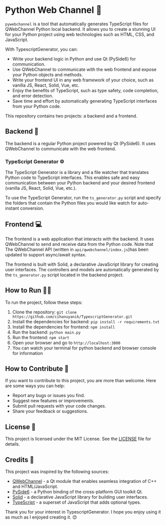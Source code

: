 # Python Web Channel 🚀

`pywebchannel` is a tool that automatically generates TypeScript files for QWebChannel Python local backend. It
allows you to create a stunning UI for your Python project using web technologies such as HTML, CSS, and JavaScript.

With TypescriptGenerator, you can:

- Write your backend logic in Python and use Qt (PySide6) for communication.
- Use QWebChannel to communicate with the web frontend and expose your Python objects and methods.
- Write your frontend UI in any web framework of your choice, such as vanilla JS, React, Solid, Vue, etc.
- Enjoy the benefits of TypeScript, such as type safety, code completion, and error detection.
- Save time and effort by automatically generating TypeScript interfaces from your Python code.

This repository contains two projects: a backend and a frontend.

## Backend 🐍

The backend is a regular Python project powered by Qt (PySide6). It uses QWebChannel to communicate with the web
frontend.

### TypeScript Generator ⚙️

The TypeScript Generator is a library and a file watcher that translates Python code to TypeScript interfaces. This
enables safe and easy communication between your Python backend and your desired frontend (vanilla JS, React, Solid,
Vue, etc.).

To use the TypeScript Generator, run the `ts_generator.py` script and specify the folders that contain the Python files
you would like watch for auto-instant conversion.

## Frontend 💻

The frontend is a web application that interacts with the backend. It uses QWebChannel to send and receive data from the
Python code. Note that The QWebChannel API (written in `api/qwebchannel/index.js`)has been updated to support
async/await syntax.

The frontend is built with Solid, a declarative JavaScript library for creating user interfaces. The controllers and
models are automatically generated by the `ts_generator.py` script located in the backend project.

## How to Run 🏃‍♂️

To run the project, follow these steps:

1. Clone the repository: `git clone https://github.com/cihanuyanik/TypescriptGenerator.git`
2. Install the dependencies for backend: `pip install -r requirements.txt`
3. Install the dependencies for frontend: `npm install`
4. Run the backend: `python main.py`
5. Run the frontend: `npm start`
6. Open your browser and go to `http://localhost:3000`
7. You can watch your terminal for python backend and browser console for information

## How to Contribute 🙌

If you want to contribute to this project, you are more than welcome. Here are some ways you can help:

- Report any bugs or issues you find.
- Suggest new features or improvements.
- Submit pull requests with your code changes.
- Share your feedback or suggestions.

## License 📄

This project is licensed under the MIT License. See the [LICENSE](LICENSE) file for details.

## Credits 🙏

This project was inspired by the following sources:

- [QWebChannel](https://doc.qt.io/qt-5/qwebchannel.html) - a Qt module that enables seamless integration of C++ and
  HTML/JavaScript.
- [PySide6](https://www.qt.io/qt-for-python) - a Python binding of the cross-platform GUI toolkit Qt.
- [Solid](https://www.solidjs.com/) - a declarative JavaScript library for building user interfaces.
- [TypeScript](https://www.typescriptlang.org/) - a superset of JavaScript that adds optional types.

Thank you for your interest in TypescriptGenerator. I hope you enjoy using it as much as I enjoyed creating it. 😊